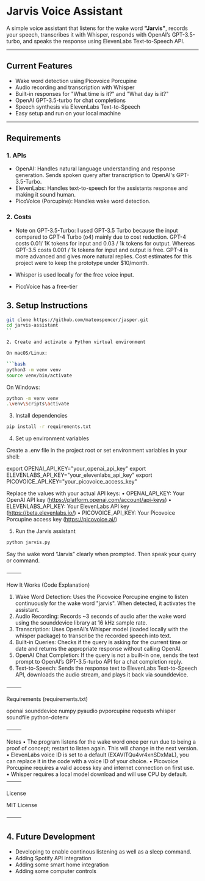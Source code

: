 # Jarvis Voice Assistant

A simple voice assistant that listens for the wake word **"Jarvis"**, records your speech, transcribes it with Whisper, responds with OpenAI’s GPT-3.5-turbo, and speaks the response using ElevenLabs Text-to-Speech API.

---

## Current Features

- Wake word detection using Picovoice Porcupine
- Audio recording and transcription with Whisper
- Built-in responses for "What time is it?" and "What day is it?"
- OpenAI GPT-3.5-turbo for chat completions
- Speech synthesis via ElevenLabs Text-to-Speech
- Easy setup and run on your local machine

---
## Requirements

### 1. APIs
- OpenAI: Handles natural language understanding and response generation. Sends spoken query after transcription to OpenAI's GPT-3.5-Turbo. 
- ElevenLabs: Handles text-to-speech for the assistants response and making it sound human. 
- PicoVoice (Porcupine): Handles wake word detection. 

### 2. Costs
- Note on GPT-3.5-Turbo: I used GPT-3.5 Turbo because the input compared to GPT-4 Turbo (o4) mainly due to cost reduction. GPT-4 costs 0.01/ 1K tokens for input and 0.03 / 1k tokens for output. Whereas GPT-3.5 costs 0.001 / 1k tokens for input and output is free. GPT-4 is more advanced and gives more natural replies. Cost estimates for this project were to keep the prototype under $10/month. 

- Whisper is used locally for the free voice input. 
- PicoVoice has a free-tier
 
## 3. Setup Instructions

```bash
git clone https://github.com/mateospencer/jasper.git
cd jarvis-assistant
``

2. Create and activate a Python virtual environment

On macOS/Linux:

```bash
python3 -m venv venv
source venv/bin/activate
```

On Windows:

```bash
python -m venv venv
.\venv\Scripts\activate
```

3. Install dependencies

```bash
pip install -r requirements.txt
```

4. Set up environment variables

Create a .env file in the project root or set environment variables in your shell:

export OPENAI_API_KEY="your_openai_api_key"
export ELEVENLABS_API_KEY="your_elevenlabs_api_key"
export PICOVOICE_API_KEY="your_picovoice_access_key"

Replace the values with your actual API keys:
	•	OPENAI_API_KEY: Your OpenAI API key (https://platform.openai.com/account/api-keys)
	•	ELEVENLABS_API_KEY: Your ElevenLabs API key (https://beta.elevenlabs.io/)
	•	PICOVOICE_API_KEY: Your Picovoice Porcupine access key (https://picovoice.ai/)

5. Run the Jarvis assistant

```bash
python jarvis.py
```
Say the wake word “Jarvis” clearly when prompted. Then speak your query or command.

⸻

How It Works (Code Explanation)
1. Wake Word Detection: Uses the Picovoice Porcupine engine to listen continuously for the wake word "jarvis". When detected, it activates the assistant.
2. Audio Recording: Records ~3 seconds of audio after the wake word using the sounddevice library at 16 kHz sample rate.
3. Transcription: Uses OpenAI’s Whisper model (loaded locally with the whisper package) to transcribe the recorded speech into text.
4. Built-in Queries: Checks if the query is asking for the current time or date and returns the appropriate response without calling OpenAI.
5. OpenAI Chat Completion: If the query is not a built-in one, sends the text prompt to OpenAI’s GPT-3.5-turbo API for a chat completion reply.
6. Text-to-Speech: Sends the response text to ElevenLabs Text-to-Speech API, downloads the audio stream, and plays it back via sounddevice.

⸻

Requirements (requirements.txt)

openai
sounddevice
numpy
pyaudio
pvporcupine
requests
whisper
soundfile
python-dotenv


⸻

Notes
	•	The program listens for the wake word once per run due to being a proof of concept; restart to listen again. This will change in the next version. 
	•	ElevenLabs voice ID is set to a default (EXAVITQu4vr4xnSDxMaL), you can replace it in the code with a voice ID of your choice.
	•	Picovoice Porcupine requires a valid access key and internet connection on first use.
	•	Whisper requires a local model download and will use CPU by default.
⸻

License

MIT License

⸻

## 4. Future Development
- Developing to enable continous listening as well as a sleep command.
- Adding Spotify API integration
- Adding some smart home integration
- Adding some computer controls
